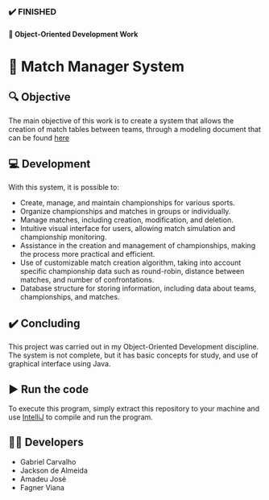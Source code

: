 ### :heavy_check_mark: FINISHED
#### :blue_book: Object-Oriented Development Work
# :basketball: Match Manager System
## :mag: Objective
The main objective of this work is to create a system that allows the creation of match tables between teams, through a modeling document that can be found [here](https://github.com/bielborgesc/match-manager-system/blob/master/Modelo%20de%20Documento%20de%20Modelage%20do%20Sistema%20V3%20.pdf)

## :computer: Development
With this system, it is possible to:
- Create, manage, and maintain championships for various sports.
- Organize championships and matches in groups or individually.
- Manage matches, including creation, modification, and deletion.
- Intuitive visual interface for users, allowing match simulation and championship monitoring.
- Assistance in the creation and management of championships, making the process more practical and efficient.
- Use of customizable match creation algorithm, taking into account specific championship data such as round-robin, distance between matches, and number of confrontations.
- Database structure for storing information, including data about teams, championships, and matches.

## :heavy_check_mark: Concluding
This project was carried out in my Object-Oriented Development discipline. The system is not complete, but it has basic concepts for study, and use of graphical interface using Java.

## :arrow_forward: Run the code
To execute this program, simply extract this repository to your machine and use [IntelliJ](https://www.jetbrains.com/pt-br/idea/) to compile and run the program.

## :raising_hand_man: Developers
- Gabriel Carvalho
- Jackson de Almeida
- Amadeu José
- Fagner Viana
